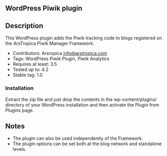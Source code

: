 ## WordPress Piwik plugin

## Description
This WordPress plugin adds the Piwik tracking code to blogs registered on the ArsTropica Piwik Manager Framework. 

- Contributors: Arsropica <info@arstropica.com> 
- Tags: WordPress Piwik Plugin, Piwik Analytics
- Requires at least: 3.5
- Tested up to: 4.2
- Stable tag: 1.0

### Installation
Extract the zip file and just drop the contents in the wp-content/plugins/ directory of your WordPress installation and then activate the Plugin from Plugins page.

## Notes
- The plugin can also be used independently of the Framework.
- The plugin options can be set both at the blog network and standalone levels.